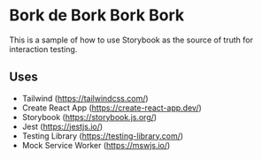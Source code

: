 # Bork de Bork Bork Bork

This is a sample of how to use Storybook as the source of truth for interaction testing. 

## Uses

- Tailwind (https://tailwindcss.com/)
- Create React App (https://create-react-app.dev/)
- Storybook (https://storybook.js.org/)
- Jest (https://jestjs.io/)
- Testing Library (https://testing-library.com/)
- Mock Service Worker (https://mswjs.io/)
